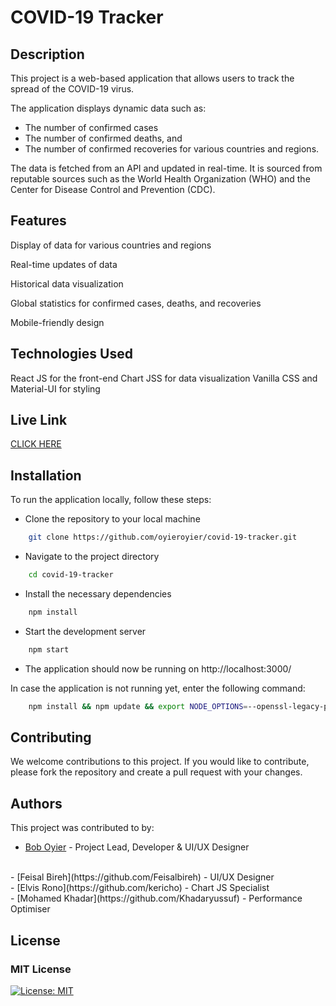 # COVID-19 Tracker

## Description

This project is a web-based application that allows users to track the spread of the COVID-19 virus.

The application displays dynamic data such as:

- The number of confirmed cases
- The number of confirmed deaths, and
- The number of confirmed recoveries for various countries and regions.

The data is fetched from an API and updated in real-time. It is sourced from reputable sources such as the World Health Organization (WHO) and the Center for Disease Control and Prevention (CDC).

## Features

Display of data for various countries and regions

Real-time updates of data

Historical data visualization

Global statistics for confirmed cases, deaths, and recoveries

Mobile-friendly design

## Technologies Used

React JS for the front-end
Chart JSS for data visualization
Vanilla CSS and Material-UI for styling

## Live Link

[CLICK HERE](https://iridescent-bublanina-ed051d.netlify.app/)

## Installation

To run the application locally, follow these steps:

- Clone the repository to your local machine

```bash
    git clone https://github.com/oyieroyier/covid-19-tracker.git
```

- Navigate to the project directory

```bash
    cd covid-19-tracker
```

- Install the necessary dependencies

```bash
    npm install
```

- Start the development server

```bash
    npm start
```

- The application should now be running on http://localhost:3000/

In case the application is not running yet, enter the following command:
```bash
    npm install && npm update && export NODE_OPTIONS=--openssl-legacy-provider && npm start
```
## Contributing

We welcome contributions to this project. If you would like to contribute, please fork the repository and create a pull request with your changes.

## Authors

This project was contributed to by:
- [Bob Oyier](https://github.com/oyieroyier) - Project Lead, Developer & UI/UX Designer
<br>
- [Feisal Bireh](https://github.com/Feisalbireh) - UI/UX Designer
<br>
- [Elvis Rono](https://github.com/kericho) - Chart JS Specialist
<br>
- [Mohamed Khadar](https://github.com/Khadaryussuf) - Performance Optimiser

## License

### MIT License

[![License: MIT](https://img.shields.io/badge/License-MIT%20License-blue)](https://opensource.org/licenses/MIT)